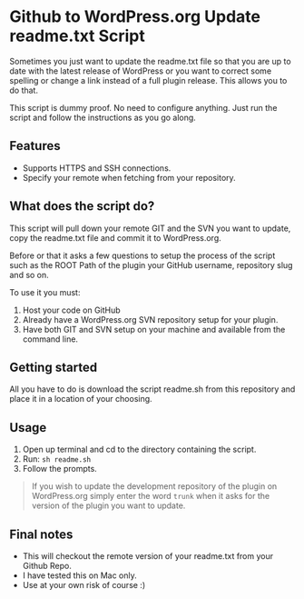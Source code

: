 # Github to WordPress.org Update readme.txt Script
Sometimes you just want to update the readme.txt file so that you are up to date with the latest release of WordPress or you want to correct some spelling or change a link instead of a full plugin release. This allows you to do that.

This script is dummy proof. No need to configure anything. Just run the script and follow the instructions as you go along.

## Features
* Supports HTTPS and SSH connections.
* Specify your remote when fetching from your repository.

## What does the script do?
This script will pull down your remote GIT and the SVN you want to update, copy the readme.txt file and commit it to WordPress.org.

Before or that it asks a few questions to setup the process of the script such as the ROOT Path of the plugin your GitHub username, repository slug and so on.

To use it you must:

1. Host your code on GitHub
2. Already have a WordPress.org SVN repository setup for your plugin.
3. Have both GIT and SVN setup on your machine and available from the command line.

## Getting started

All you have to do is download the script readme.sh from this repository and place it in a location of your choosing.

## Usage

1. Open up terminal and cd to the directory containing the script.
2. Run: ```sh readme.sh```
3. Follow the prompts.

> If you wish to update the development repository of the plugin on WordPress.org simply enter the word `trunk` when it asks for the version of the plugin you want to update.

## Final notes

- This will checkout the remote version of your readme.txt from your Github Repo.
- I have tested this on Mac only.
- Use at your own risk of course :)
